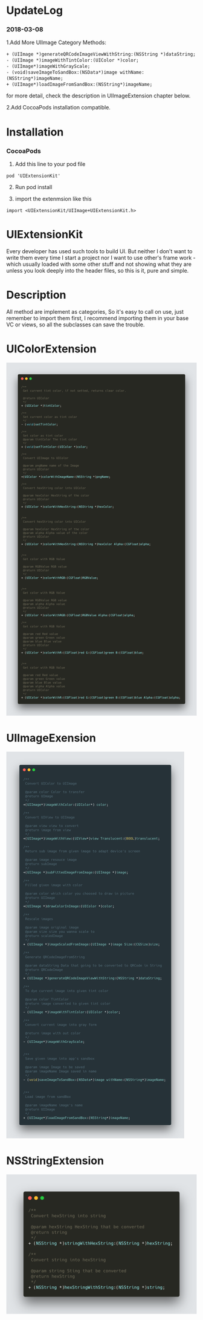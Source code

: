 # UpdateLog
### 2018-03-08
1.Add More UIImage Category Methods:
```
+ (UIImage *)generateQRCodeImageViewWithString:(NSString *)dataString;
- (UIImage *)imageWithTintColor:(UIColor *)color;
- (UIImage*)imageWithGrayScale;
- (void)saveImageToSandBox:(NSData*)image withName:(NSString*)imageName;
+ (UIImage*)loadImageFromSandBox:(NSString*)imageName;
```
for more detail, check the description in UIImageExtension chapter below.

2.Add CocoaPods installation compatible.

# Installation 

### CocoaPods
1. Add this line to your pod file
```
pod 'UIExtensionKit'
```
2. Run pod install

3. import the extenmsion like this
```
import <UIExtensionKit/UIImage+UIExtensionKit.h>
```

# UIExtensionKit
 Every developer has used such tools to build UI. But neither I don't want to write them every time I start a project nor I want to use other's frame work - which usually loaded with some other stuff and not showing what they are unless you look deeply into the header files, so this is it, pure and simple.

# Description

All method are implement as categories, So it's easy to call on use, just remember to import them first, I recommend importing them in your base VC or views, so all the subclasses can save the trouble.

# UIColorExtension
![alt text](/ImageResources/UIColorExtensions.png)

# UIImageExension
![alt text](/ImageResources/UIImageExtension.png)

# NSStringExtension
![alt text](/ImageResources/NSStringExtension.png)
